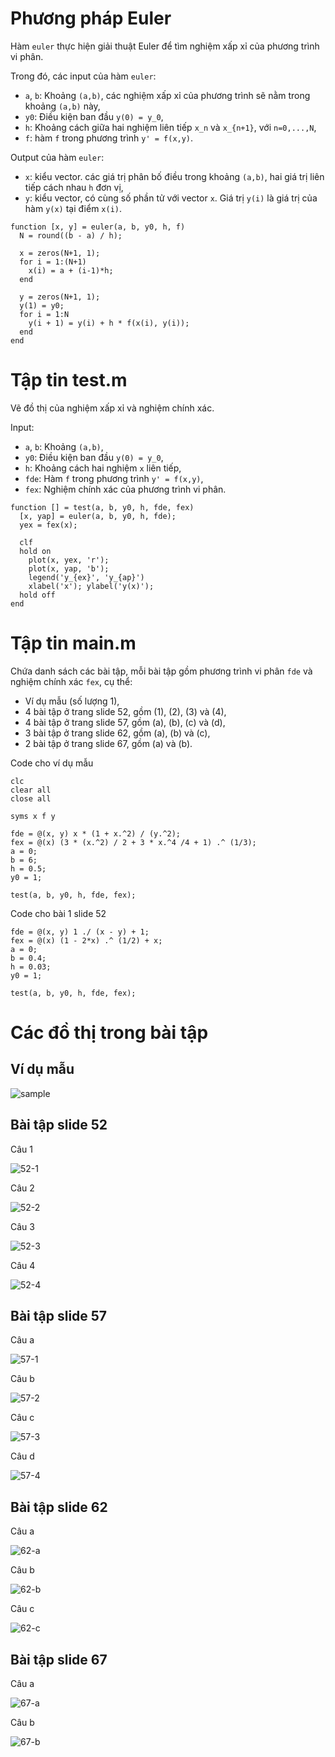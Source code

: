 # Phương pháp Euler
Hàm `euler` thực hiện giải thuật Euler để tìm nghiệm xấp xỉ của phương trình vi phân.

Trong đó, các input của hàm `euler`:
* `a`, `b`: Khoảng `(a,b)`, các nghiệm xấp xỉ của phương trình sẽ nằm trong khoảng `(a,b)` này,
* `y0`: Điều kiện ban đầu `y(0) = y_0`,
* `h`: Khoảng cách giữa hai nghiệm liên tiếp `x_n` và `x_{n+1}`, với `n=0,...,N`,
* `f`: hàm `f` trong phương trình `y' = f(x,y)`.

Output của hàm `euler`:
* `x`: kiểu vector. các giá trị phân bố điều trong khoảng `(a,b)`, hai giá trị liên tiếp cách nhau `h` đơn vị,
* `y`: kiểu vector, có cùng số phần tử với vector `x`. Giá trị `y(i)` là giá trị của hàm `y(x)` tại điểm `x(i)`.
```
function [x, y] = euler(a, b, y0, h, f)
  N = round((b - a) / h);
  
  x = zeros(N+1, 1);
  for i = 1:(N+1)
    x(i) = a + (i-1)*h;
  end

  y = zeros(N+1, 1);
  y(1) = y0;
  for i = 1:N
    y(i + 1) = y(i) + h * f(x(i), y(i));
  end
end
```

# Tập tin test.m
Vẽ đồ thị của nghiệm xấp xỉ và nghiệm chính xác.

Input:
* `a`, `b`: Khoảng `(a,b)`,
* `y0`: Điều kiện ban đầu `y(0) = y_0`,
* `h`: Khoảng cách hai nghiệm `x` liên tiếp,
* `fde`: Hàm `f` trong phương trình `y' = f(x,y)`,
* `fex`: Nghiệm chính xác của phương trình vi phân.
```
function [] = test(a, b, y0, h, fde, fex)
  [x, yap] = euler(a, b, y0, h, fde);
  yex = fex(x);

  clf
  hold on
    plot(x, yex, 'r');
    plot(x, yap, 'b');
    legend('y_{ex}', 'y_{ap}')
    xlabel('x'); ylabel('y(x)');
  hold off
end
```

# Tập tin main.m
Chứa danh sách các bài tập, mỗi bài tập gồm phương trình vi phân `fde` và nghiệm chính xác `fex`, cụ thể:
* Ví dụ mẫu (số lượng 1),
* 4 bài tập ở trang slide 52, gồm (1), (2), (3) và (4),
* 4 bài tập ở trang slide 57, gồm (a), (b), (c) và (d),
* 3 bài tập ở trang slide 62, gồm (a), (b) và (c),
* 2 bài tập ở trang slide 67, gồm (a) và (b).

Code cho ví dụ mẫu
```
clc
clear all
close all

syms x f y

fde = @(x, y) x * (1 + x.^2) / (y.^2);
fex = @(x) (3 * (x.^2) / 2 + 3 * x.^4 /4 + 1) .^ (1/3);
a = 0;
b = 6;
h = 0.5;
y0 = 1;

test(a, b, y0, h, fde, fex);
```

Code cho bài 1 slide 52
```
fde = @(x, y) 1 ./ (x - y) + 1;
fex = @(x) (1 - 2*x) .^ (1/2) + x;
a = 0;
b = 0.4;
h = 0.03;
y0 = 1;

test(a, b, y0, h, fde, fex);
```

# Các đồ thị trong bài tập
## Ví dụ mẫu

![sample](https://github.com/hungaya/giai-tich4-2022/blob/main/euler-method/img/sample.png)

## Bài tập slide 52

Câu 1

![52-1](https://github.com/hungaya/giai-tich4-2022/blob/main/euler-method/img/slide-52-1.png)

Câu 2

![52-2](https://github.com/hungaya/giai-tich4-2022/blob/main/euler-method/img/slide-52-2.png)

Câu 3

![52-3](https://github.com/hungaya/giai-tich4-2022/blob/main/euler-method/img/slide-52-3.png)

Câu 4

![52-4](https://github.com/hungaya/giai-tich4-2022/blob/main/euler-method/img/slide-52-4.png)

## Bài tập slide 57
Câu a

![57-1](https://github.com/hungaya/giai-tich4-2022/blob/main/euler-method/img/slide-57-a.png)

Câu b

![57-2](https://github.com/hungaya/giai-tich4-2022/blob/main/euler-method/img/slide-57-b.png)

Câu c

![57-3](https://github.com/hungaya/giai-tich4-2022/blob/main/euler-method/img/slide-57-c.png)

Câu d

![57-4](https://github.com/hungaya/giai-tich4-2022/blob/main/euler-method/img/slide-57-d.png)

## Bài tập slide 62
Câu a

![62-a](https://github.com/hungaya/giai-tich4-2022/blob/main/euler-method/img/slide-62-a.png)

Câu b

![62-b](https://github.com/hungaya/giai-tich4-2022/blob/main/euler-method/img/slide-62-b.png)

Câu c

![62-c](https://github.com/hungaya/giai-tich4-2022/blob/main/euler-method/img/slide-62-c.png)

## Bài tập slide 67
Câu a

![67-a](https://github.com/hungaya/giai-tich4-2022/blob/main/euler-method/img/slide-67-a.png)

Câu b

![67-b](https://github.com/hungaya/giai-tich4-2022/blob/main/euler-method/img/slide-67-b.png)
